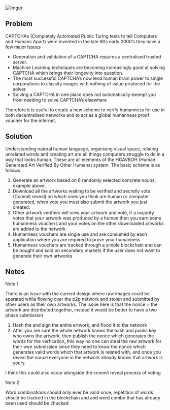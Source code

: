 ![Imgur](https://i.imgur.com/y71NcC9.png)

## Problem

CAPTCHAs (Completely Automated Public Turing tests to tell Computers and Humans Apart) were invented in the late 90s early 2000’s they have a few major issues 

- Generation and validation of a CAPTCHA requires a centralised trusted server.
- Machine Learning techniques are becoming increasingly good at solving CAPTCHA which brings their longevity into question.
- The most successful CAPTCHA’s now lend human brain power to single corporations to classify images with nothing of value produced for the solver.
- Solving a CAPTCHA in one place does not automatically exempt you from needing to solve CAPTCHA’s elsewhere

Therefore it is useful to create a new scheme to verify humanness for use in both decentralised networks and to act as a global humanness proof voucher for the internet. 

## Solution

Understanding natural human language, organising visual space, relating unrelated words and creating art are all things computers struggle to do in a way that looks human. These are all elements of the HGAVBOH (Human Generated Art Verified By Other Humans) system. The basic scheme is as follows. 

1. Generate an artwork based on 6 randomly selected concrete nouns, example above.
2. Download all the artworks waiting to be verified and secretly vote (Commit reveal) on which ones you think are human or computer generated, when vote you must also submit the artwork you just created.
3. Other artwork verifiers will view your artwork and vote, if a majority votes that your artwork was produced by a human then you earn some humanness vouchers and your votes on the other downloaded artworks are added to the network
4. Humanness vouchers are single use and are consumed by each application where you are required to prove your humanness
5. Humanness vouchers are tracked through a simple blockchain and can be bought and sold on secondary markets if the user does not want to generate their own artworks

## Notes 

Note 1 

There is an issue with the current design where raw images could be sperated while flowing over the p2p network and stolen and submitted by other users as their own artworks. The issue here is that the nonce + the artwork are distributed together, instead it would be better to have a two phase submission

1. Hash the and sign the entire artwork, and flood it to the network
2. After you are sure the whole network knows the hash and public key who owns the artwork, then publish the nonce which generates the words for the verfication, this way no one can steal the raw artwork for their own submission since they need to know the nonce which generates valid words which that artwork is related with, and once you reveal the nonce everyone in the network already knows that artwork is yours

I think this could also occur alongside the commit reveal process of voting

Note 2

Word combinations should only ever be valid once, repetition of words should be tracked in the blockchain and and word combo that has already been used should be chucked

